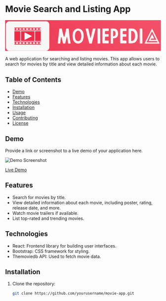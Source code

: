 # Movie Search and Listing App

![Project Logo](src/logo.png) <!-- Add a logo or relevant image here -->

A web application for searching and listing movies. This app allows users to search for movies by title and view detailed information about each movie.

## Table of Contents

- [Demo](#demo)
- [Features](#features)
- [Technologies](#technologies)
- [Installation](#installation)
- [Usage](#usage)
- [Contributing](#contributing)
- [License](#license)

## Demo

Provide a link or screenshot to a live demo of your application here.

![Demo Screenshot](demo-screenshot.png) <!-- Add a screenshot of your app -->

[Live Demo](https://moviepedia1.netlify.app/)

## Features

- Search for movies by title.
- View detailed information about each movie, including poster, rating, release date, and more.
- Watch movie trailers if available.
- List top-rated and trending movies.

## Technologies

- React: Frontend library for building user interfaces.
- Bootstrap: CSS framework for styling.
- Themoviedb API: Used to fetch movie data.



## Installation

1. Clone the repository:

   ```bash
   git clone https://github.com/yourusername/movie-app.git
